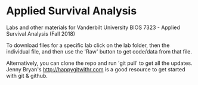 # Applied Survival Analysis
Labs and other materials for Vanderbilt University BIOS 7323 - Applied Survival Analysis (Fall 2018)

To download files for a specific lab click on the lab folder, then the individual file, and then use the 'Raw' button to get code/data from that file.

Alternatively, you can clone the repo and run 'git pull' to get all the updates. Jenny Bryan's http://happygitwithr.com is a good resource to get started with git & github.
